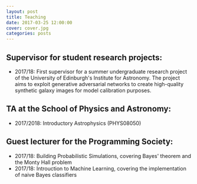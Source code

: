 ```yaml
---
layout: post
title: Teaching
date: 2017-03-25 12:00:00
cover: cover.jpg
categories: posts
---
```



## Supervisor for student research projects:

* 2017/18: First supervisor for a summer undergraduate research project of the University of Edinburgh's Institute for Astronomy. The project aims to exploit generative adversarial networks to create high-quality synthetic galaxy images for model calibration purposes.

## TA at the School of Physics and Astronomy:

* 2017/2018: Introductory Astrophysics (PHYS08050)


## Guest lecturer for the Programming Society:

* 2017/18: Building Probabilistic Simulations, covering Bayes' theorem and the Monty Hall problem
* 2017/18: Introuction to Machine Learning, covering the implementation of naive Bayes classifiers
